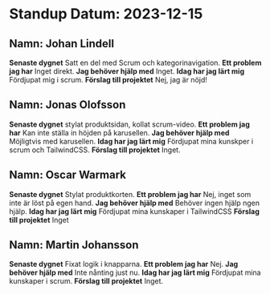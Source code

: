 # Standup Datum: 2023-12-15

## Namn: Johan Lindell

**Senaste dygnet** Satt en del med Scrum och kategorinavigation.
**Ett problem jag har** Inget direkt.
**Jag behöver hjälp med** Inget.
**Idag har jag lärt mig** Fördjupat mig i scrum.
**Förslag till projektet** Nej, jag är nöjd!

## Namn: Jonas Olofsson

**Senaste dygnet** stylat produktsidan, kollat scrum-video.
**Ett problem jag har** Kan inte ställa in höjden på karusellen.
**Jag behöver hjälp med** Möjligtvis med karusellen.
**Idag har jag lärt mig** Fördjupat mina kunskper i scrum och TailwindCSS.
**Förslag till projektet** Inget.

## Namn: Oscar Warmark

**Senaste dygnet** Stylat produktkorten.
**Ett problem jag har** Nej, inget som inte är löst på egen hand.
**Jag behöver hjälp med** Behöver ingen hjälp ngen hjälp.
**Idag har jag lärt mig** Fördjupat mina kunskaper i TailwindCSS
**Förslag till projektet** Inget

## Namn: Martin Johansson

**Senaste dygnet** Fixat logik i knapparna.
**Ett problem jag har** Nej.
**Jag behöver hjälp med** Inte nånting just nu.
**Idag har jag lärt mig** Fördjupat mina kunskaper i scrum.
**Förslag till projektet** Inget.
